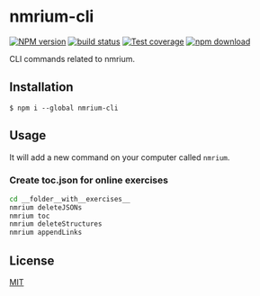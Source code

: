 # nmrium-cli

[![NPM version][npm-image]][npm-url]
[![build status][ci-image]][ci-url]
[![Test coverage][codecov-image]][codecov-url]
[![npm download][download-image]][download-url]

CLI commands related to nmrium.

## Installation

`$ npm i --global nmrium-cli`

## Usage

It will add a new command on your computer called `nmrium`.

### Create toc.json for online exercises

```bash
cd __folder__with__exercises__
nmrium deleteJSONs
nmrium toc
nmrium deleteStructures
nmrium appendLinks
```

## License

[MIT](./LICENSE)

[npm-image]: https://img.shields.io/npm/v/nmrium-cli.svg
[npm-url]: https://www.npmjs.com/package/nmrium-cli
[ci-image]: https://github.com/cheminfo/nmrium-cli/workflows/Node.js%20CI/badge.svg?branch=main
[ci-url]: https://github.com/cheminfo/nmrium-cli/actions?query=workflow%3A%22Node.js+CI%22
[codecov-image]: https://img.shields.io/codecov/c/github/cheminfo/nmrium-cli.svg
[codecov-url]: https://codecov.io/gh/cheminfo/nmrium-cli
[download-image]: https://img.shields.io/npm/dm/nmrium-cli.svg
[download-url]: https://www.npmjs.com/package/nmrium-cli
